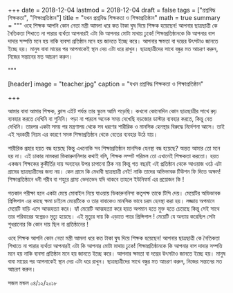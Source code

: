 +++
date = 2018-12-04
lastmod = 2018-12-04
draft = false
tags = ["প্রশ্নবিদ্ধ শিক্ষকতা", "শিক্ষাপ্রতিষ্ঠান"]
title = "যখন প্রশ্নবিদ্ধ শিক্ষকতা ও শিক্ষাপ্রতিষ্ঠান"
math = true
summary = """
ওহে শিক্ষক আপনি কোন নেতা মন্ত্রী আমলা ধরে কত টাকা ঘুষ দিয়ে শিক্ষক হয়েছেন! আপনার ছাত্রছাত্রী কে নৈতিকতা শিখাতে না পারার ব্যর্থতা আপনারই এটা কি আপনার মোটা মাথায় ঢুকে! শিক্ষাপ্রতিষ্ঠানকে কি আপনার বাপ দাদার সম্পত্তি মনে হয় নাকি ব্যবসা প্রতিষ্ঠান মনে হয় জানতে ইচ্ছে করে। আপনার ক্ষমতা বা দম্ভের উৎসটাও জানতে ইচ্ছে হয়। মানুষ বাবা মায়ের পর আপনাকেই স্থান দেয় এটা ধরে রাখুন। ছাত্রছাত্রীদের সাথে বন্ধুর মত আচরণ করুন, নিজের সন্তানের মত আচরণ করুন। 

"""

[header]
image = "teacher.jpg"
caption = "যখন প্রশ্নবিদ্ধ শিক্ষকতা ও শিক্ষাপ্রতিষ্ঠান"

+++

আমার বাবা আমার শিক্ষক, ক্লাস এইট পর্যন্ত তার স্কুলে আমি পড়েছি। কখনো কোনোদিন কোন ছাত্রছাত্রীর সাথে রুঢ় ব্যবহার করতে দেখিনি বা শুনিনি। পড়া না পারলে অনেক সময় দেখেছি বড়জোর ডাস্টার ব্যবহার করতে, কিন্তু বেত দেখিনি। তারপর একটা সময় পর মন্ত্রণালয় থেকে সব ধরণের শারীরিক ও মানসিক হেনস্থার বিরুদ্ধে নির্দেশনা আসে। তাই এই সরকারী নিয়ম এর কারণে সমস্ত শিক্ষাপ্রতিষ্ঠান থেকে বেতের ব্যবহার উঠে যায়।

শারীরিক প্রহার হয়ত বন্ধ হয়েছে কিন্তু এখনোকি সব শিক্ষাপ্রতিষ্ঠান মানসিক হেনস্থা বন্ধ হয়েছে? অন্তত আমার তো মনে হয় না। এই ঢাকার নামকরা ভিকারুননিসার কথাই বলি, শিক্ষক লম্পট পরিমল তো এখানেই শিক্ষকতা করতো। হয়ত একজন শিক্ষকের কুকীর্তির দায় অন্যদের উপর চাপানো ঠিক নয় কিন্তু গত বছরই এই প্রতিষ্ঠান থেকে আওয়াজ ওঠে এটা গ্রামের ছাত্রছাত্রীদের জন্য নয়। কেন গ্রামে কি মেধাবী ছাত্রছাত্রী নেই! নাকি তাদের অভিভাবক টিউশন ফি দিতে অক্ষম! শিক্ষাপ্রতিষ্ঠানে ধনী গরীব বা শহুরে গ্রাম্য ভেদাভেদ যদি থাকবে তাহলে ইউনিফর্ম এর প্রয়োজন কি !

গতকাল পরীক্ষা হলে একটা মেয়ে মোবাইল নিয়ে যাওয়ায় ভিকারুননিসা কতৃপক্ষ তাকে টিসি দেয়। মেয়েটির অভিভাবক প্রিন্সিপাল এর কাছে ক্ষমা চাইলে মেয়েটিকে ও তার বাবাকেও মানসিক ভাবে চরম হেনস্থা করা হয়। লজ্জায় অপমানে মেয়েটি বাড়ি এসে আত্মহত্যা করে। হ্যাঁ মেয়েটি আত্মহত্যা করে হয়ত অপমান হতে মুক্ত হতে চেয়েছে কিন্তু সেই সাথে তার পরিবারের স্বপ্নেরও মৃত্যু হয়েছে। এই মৃত্যুর দায় কি এড়াতে পারে প্রিন্সিপাল ! মেয়েটি যে অন্যায় করেছিল সেটা শুধরানোর কি কোন দায় ছিল না প্রতিষ্ঠানের !

ওহে শিক্ষক আপনি কোন নেতা মন্ত্রী আমলা ধরে কত টাকা ঘুষ দিয়ে শিক্ষক হয়েছেন! আপনার ছাত্রছাত্রী কে নৈতিকতা শিখাতে না পারার ব্যর্থতা আপনারই এটা কি আপনার মোটা মাথায় ঢুকে! শিক্ষাপ্রতিষ্ঠানকে কি আপনার বাপ দাদার সম্পত্তি মনে হয় নাকি ব্যবসা প্রতিষ্ঠান মনে হয় জানতে ইচ্ছে করে। আপনার ক্ষমতা বা দম্ভের উৎসটাও জানতে ইচ্ছে হয়। মানুষ বাবা মায়ের পর আপনাকেই স্থান দেয় এটা ধরে রাখুন। ছাত্রছাত্রীদের সাথে বন্ধুর মত আচরণ করুন, নিজের সন্তানের মত আচরণ করুন। 

সজল মন্ডল
০৪/১২/২০১৮
